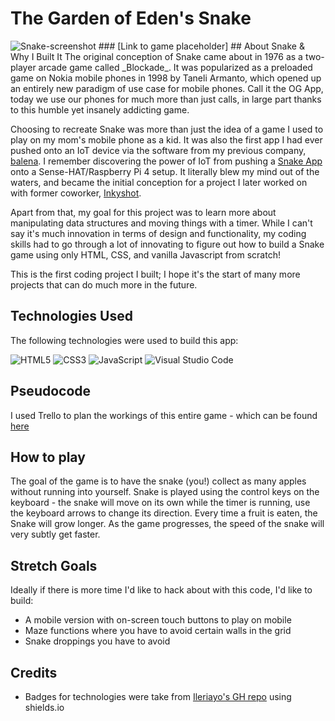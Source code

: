 # The Garden of Eden's Snake
<img src="https://i.ibb.co/fD8Yqxv/Snake-screenshot.png" alt="Snake-screenshot" border="0">
### [Link to game placeholder]
## About Snake & Why I Built It
The original conception of Snake came about in 1976 as a two-player arcade game called _Blockade_. It was popularized as a preloaded game on Nokia mobile phones in 1998 by Taneli Armanto, which opened up an entirely new paradigm of use case for mobile phones. Call it the OG App, today we use our phones for much more than just calls, in large part thanks to this humble yet insanely addicting game.

Choosing to recreate Snake was more than just the idea of a game I used to play on my mom's mobile phone as a kid. It was also the first app I had ever pushed onto an IoT device via the software from my previous company, [balena](https://github.com/balena-io). I remember discovering the power of IoT from pushing a [Snake App](https://github.com/balena-io-playground/sense-snake)  onto a Sense-HAT/Raspberry Pi 4 setup. It literally blew my mind out of the waters, and became the initial conception for a project I later worked on with former coworker, [Inkyshot](https://github.com/balenalabs/inkyshot).

Apart from that, my goal for this project was to learn more about manipulating data structures and moving things with a timer. While I can't say it's much innovation in terms of design and functionality, my coding skills had to go through a lot of innovating to figure out how to build a Snake game using only HTML, CSS, and vanilla Javascript from scratch!

This is the first coding project I built; I hope it's the start of many more projects that can do much more in the future. 

## Technologies Used
The following technologies were used to build this app:

![HTML5](https://img.shields.io/badge/html5-%23E34F26.svg?style=for-the-badge&logo=html5&logoColor=white)
![CSS3](https://img.shields.io/badge/css3-%231572B6.svg?style=for-the-badge&logo=css3&logoColor=white)
![JavaScript](https://img.shields.io/badge/javascript-%23323330.svg?style=for-the-badge&logo=javascript&logoColor=%23F7DF1E)
![Visual Studio Code](https://img.shields.io/badge/Visual%20Studio%20Code-0078d7.svg?style=for-the-badge&logo=visual-studio-code&logoColor=white)

## Pseudocode
I used Trello to plan the workings of this entire game - which can be found [here](https://trello.com/b/u7Z8Ejrj/snake-web-browser-pseudocode)

## How to play
The goal of the game is to have the snake (you!) collect as many apples without running into yourself. Snake is played using the control keys on the keyboard - the snake will move on its own while the timer is running, use the keyboard arrows to change its direction. Every time a fruit is eaten, the Snake will grow longer. As the game progresses, the speed of the snake will very subtly get faster.
## Stretch Goals
Ideally if there is more time I'd like to hack about with this code, I'd like to build: 
+ A mobile version with on-screen touch buttons to play on mobile
+ Maze functions where you have to avoid certain walls in the grid
+ Snake droppings you have to avoid 
## Credits
+ Badges for technologies were take from [Ileriayo's GH repo](https://github.com/Ileriayo/markdown-badges) using shields.io
